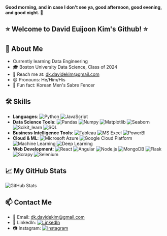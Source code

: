 #### Good morning, and in case I don't see ya, good afternoon, good evening, and good night. 👋
## ⭐️ Welcome to David Euijoon Kim's Github! ⭐️

## 🌱 About Me
- Currently learning Data Engineering
- 🎓 Boston University Data Science, Class of 2024
- 📧 Reach me at: [dk.davidekim@gmail.com](mailto:dk.davidekim@gmail.com)
- 😄 Pronouns: He/Him/His
- 🤺 Fun fact: Korean Men's Sabre Fencer

## 🛠️ Skills
- **Languages**: ![Python](https://img.shields.io/badge/-Python-3776AB?style=flat&logo=Python&logoColor=white) ![JavaScript](https://img.shields.io/badge/-JavaScript-F7DF1E?style=flat&logo=javascript&logoColor=black)
- **Data Science Tools**: ![Pandas](https://img.shields.io/badge/-Pandas-150458?style=flat&logo=pandas&logoColor=white) ![Numpy](https://img.shields.io/badge/-Numpy-013243?style=flat&logo=numpy&logoColor=white) ![Matplotlib](https://img.shields.io/badge/-Matplotlib-263238?style=flat) ![Seaborn](https://img.shields.io/badge/-Seaborn-76b900?style=flat) ![Scikit_learn](https://img.shields.io/badge/-Scikit_learn-F7931E?style=flat&logo=scikit-learn&logoColor=white) ![SQL](https://img.shields.io/badge/-SQL-4479A1?style=flat&logo=mysql&logoColor=white)
- **Business Intelligence Tools**: ![Tableau](https://img.shields.io/badge/-Tableau-E97627?style=flat&logo=Tableau&logoColor=white) ![MS Excel](https://img.shields.io/badge/-MS_Excel-217346?style=flat&logo=microsoftexcel&logoColor=white) ![PowerBI](https://img.shields.io/badge/-PowerBI-F2C811?style=flat&logo=powerbi&logoColor=black)
- **Cloud & ML**: ![Microsoft Azure](https://img.shields.io/badge/-Microsoft_Azure-0089D6?style=flat&logo=microsoftazure&logoColor=white) ![Google Cloud Platform](https://img.shields.io/badge/-Google_Cloud-4285F4?style=flat&logo=googlecloud&logoColor=white) ![Machine Learning](https://img.shields.io/badge/-Machine_Learning-555555?style=flat) ![Deep Learning](https://img.shields.io/badge/-Deep_Learning-555555?style=flat)
- **Web Development**: ![React](https://img.shields.io/badge/-React-61DAFB?style=flat&logo=react&logoColor=black) ![Angular](https://img.shields.io/badge/-Angular-DD0031?style=flat&logo=angular&logoColor=white) ![Node.js](https://img.shields.io/badge/-Node.js-339933?style=flat&logo=nodedotjs&logoColor=white) ![MongoDB](https://img.shields.io/badge/-MongoDB-47A248?style=flat&logo=mongodb&logoColor=white) ![Flask](https://img.shields.io/badge/-Flask-000000?style=flat&logo=flask&logoColor=white) ![Scrapy](https://img.shields.io/badge/-Scrapy-0C4128?style=flat) ![Selenium](https://img.shields.io/badge/-Selenium-43B02A?style=flat&logo=selenium&logoColor=white)

## 📈 My GitHub Stats
![GitHub Stats](https://github-readme-stats.vercel.app/api?username=dk-davidekim&show_icons=true&theme=radical)

## 📫 Contact Me
- 📧 Email: [dk.davidekim@gmail.com](mailto:dk.davidekim@gmail.com)
- 🔗 LinkedIn: [![LinkedIn](https://img.shields.io/badge/-davidekim-blue?style=flat&logo=LinkedIn&logoColor=white)](https://www.linkedin.com/in/davidekim/)
- 📷 Instagram: [![Instagram](https://img.shields.io/badge/-dk.davidekim-E4405F?style=flat&logo=Instagram&logoColor=white)](https://www.instagram.com/dk.davidekim/)
